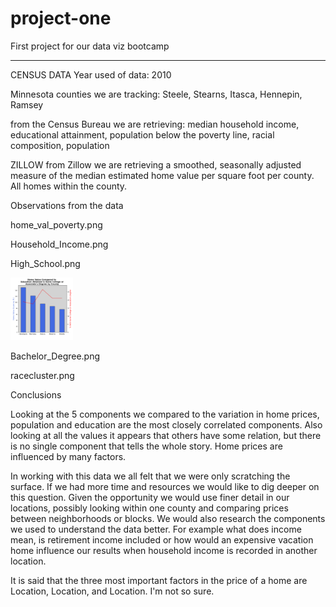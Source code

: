 # project-one
First project for our data viz bootcamp

----------------------------------------------------------------------------------------------------
CENSUS DATA
Year used of data: 2010

Minnesota counties we are tracking: Steele, Stearns, Itasca, Hennepin, Ramsey

from the Census Bureau we are retrieving: median household income, educational attainment, population below the poverty line, racial composition, population

ZILLOW
from Zillow we are retrieving a smoothed, seasonally adjusted measure of the median estimated home value per square foot per county. All homes within the county.


Observations from the data

home_val_poverty.png

Household_Income.png

High_School.png

<img height="100" src="https://github.com/pogomike/project-one/blob/master/Output/AssociateDegree.png" />

Bachelor_Degree.png

racecluster.png

Conclusions

Looking at the 5 components we compared to the variation in home prices, population and education are the most closely correlated components. Also looking at all the values it appears that others have some relation, but there is no single component that tells the whole story. Home prices are influenced by many factors.

In working with this data we all felt that we were only scratching the surface. If we had more time and resources we would like to dig deeper on this question. Given the opportunity we would use finer detail in our locations, possibly looking within one county and comparing prices between neighborhoods or blocks. We would also research the components we used to understand the data better. For example what does income mean, is retirement income included or how would an expensive vacation home influence our results when household income is recorded in another location. 

It is said that the three most important factors in the price of a home are Location, Location, and Location. I'm not so sure.
